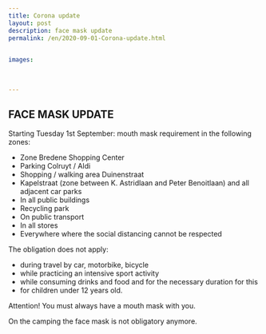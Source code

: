 ```yaml
---
title: Corona update
layout: post
description: face mask update
permalink: /en/2020-09-01-Corona-update.html

    
images: 
    
    
    
---
```


## FACE MASK UPDATE

Starting Tuesday 1st September: mouth mask requirement in the following zones:

- Zone Bredene Shopping Center
- Parking Colruyt / Aldi
- Shopping / walking area Duinenstraat
- Kapelstraat (zone between K. Astridlaan and Peter Benoitlaan) and all adjacent car parks
- In all public buildings
- Recycling park
- On public transport
- In all stores
- Everywhere where the social distancing cannot be respected


The obligation does not apply:
- during travel by car, motorbike, bicycle
- while practicing an intensive sport activity
- while consuming drinks and food and for the necessary duration for this
- for children under 12 years old.

Attention! You must always have a mouth mask with you.

On the camping the face mask is not obligatory anymore. 


